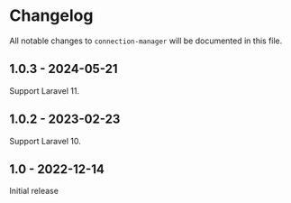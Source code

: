# Changelog

All notable changes to `connection-manager` will be documented in this file.

## 1.0.3 - 2024-05-21

Support Laravel 11.

## 1.0.2 - 2023-02-23

Support Laravel 10.

## 1.0 - 2022-12-14

Initial release
